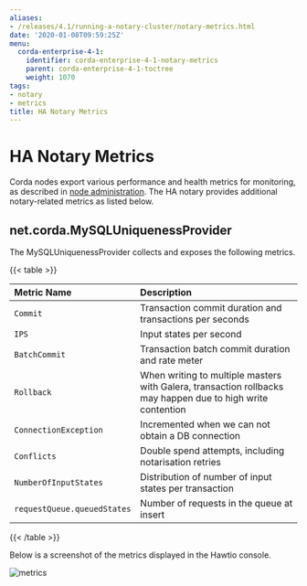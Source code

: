 ```yaml
---
aliases:
- /releases/4.1/running-a-notary-cluster/notary-metrics.html
date: '2020-01-08T09:59:25Z'
menu:
  corda-enterprise-4-1:
    identifier: corda-enterprise-4-1-notary-metrics
    parent: corda-enterprise-4-1-toctree
    weight: 1070
tags:
- notary
- metrics
title: HA Notary Metrics
---
```



# HA Notary Metrics

Corda nodes export various performance and health metrics for monitoring, as
described in [node administration](../node-administration.md). The HA notary provides additional
notary-related metrics as listed below.

## net.corda.MySQLUniquenessProvider

The MySQLUniquenessProvider collects and exposes the following metrics.


{{< table >}}

|Metric Name|Description|
|:-----------------------------|:------------------------------------------------------------------------------|
|`Commit`|Transaction commit duration and transactions per seconds|
|`IPS`|Input states per second|
|`BatchCommit`|Transaction batch commit duration and rate meter|
|`Rollback`|When writing to multiple masters with Galera, transaction rollbacks may happen due to high write contention|
|`ConnectionException`|Incremented when we can not obtain a DB connection|
|`Conflicts`|Double spend attempts, including notarisation retries|
|`NumberOfInputStates`|Distribution of number of input states per transaction|
|`requestQueue.queuedStates`|Number of requests in the queue at insert|

{{< /table >}}

Below is a screenshot of the metrics displayed in the Hawtio console.

![metrics](/en/metrics.png "metrics")
